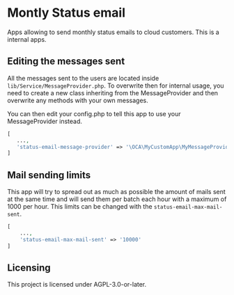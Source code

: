 # Montly Status email

Apps allowing to send monthly status emails to cloud customers. This is a internal apps.

## Editing the messages sent

All the messages sent to the users are located inside `lib/Service/MessageProvider.php`.
To overwrite then for internal usage, you need to create a new class inheriting from the
MessageProvider and then overwrite any methods with your own messages.

You can then edit your config.php to tell this app to use your MessageProvider instead.

```php
[
   ...,
   'status-email-message-provider' => '\OCA\MyCustomApp\MyMessageProvider',
]
```

## Mail sending limits

This app will try to spread out as much as possible the amount of mails sent at the same
time and will send them per batch each hour with a maximum of 1000 per hour. This limits
can be changed with the `status-email-max-mail-sent`.

```php
[
    ...,
    'status-email-max-mail-sent' => '10000'
]
```

## Licensing

This project is licensed under AGPL-3.0-or-later.
